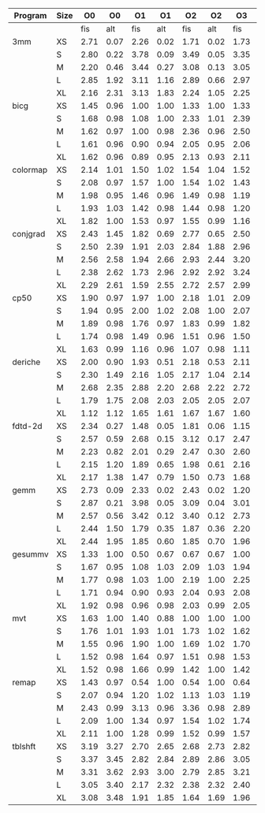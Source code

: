 |Program |Size| O0 | O0 | O1 | O1 | O2 | O2 | O3 | O3 |
|--------|----|----|----|----|----|----|----|----|----|
|        |    |fis |alt |fis |alt |fis |alt |fis |alt |
|3mm     |XS  |2.71|0.07|2.26|0.02|1.71|0.02|1.73|0.01|
|        |S   |2.80|0.22|3.78|0.09|3.49|0.05|3.35|0.05|
|        |M   |2.20|0.46|3.44|0.27|3.08|0.13|3.05|0.13|
|        |L   |2.85|1.92|3.11|1.16|2.89|0.66|2.97|0.66|
|        |XL  |2.16|2.31|3.13|1.83|2.24|1.05|2.25|1.04|
|bicg    |XS  |1.45|0.96|1.00|1.00|1.33|1.00|1.33|1.00|
|        |S   |1.68|0.98|1.08|1.00|2.33|1.01|2.39|1.02|
|        |M   |1.62|0.97|1.00|0.98|2.36|0.96|2.50|1.00|
|        |L   |1.61|0.96|0.90|0.94|2.05|0.95|2.06|0.95|
|        |XL  |1.62|0.96|0.89|0.95|2.13|0.93|2.11|0.94|
|colormap|XS  |2.14|1.01|1.50|1.02|1.54|1.04|1.52|1.01|
|        |S   |2.08|0.97|1.57|1.00|1.54|1.02|1.43|0.99|
|        |M   |1.98|0.95|1.46|0.96|1.49|0.98|1.19|1.00|
|        |L   |1.93|1.03|1.42|0.98|1.44|0.98|1.20|1.01|
|        |XL  |1.82|1.00|1.53|0.97|1.55|0.99|1.16|1.00|
|conjgrad|XS  |2.43|1.45|1.82|0.69|2.77|0.65|2.50|0.52|
|        |S   |2.50|2.39|1.91|2.03|2.84|1.88|2.96|1.65|
|        |M   |2.56|2.58|1.94|2.66|2.93|2.44|3.20|2.33|
|        |L   |2.38|2.62|1.73|2.96|2.92|2.92|3.24|2.91|
|        |XL  |2.29|2.61|1.59|2.55|2.72|2.57|2.99|2.39|
|cp50    |XS  |1.90|0.97|1.97|1.00|2.18|1.01|2.09|1.01|
|        |S   |1.94|0.95|2.00|1.02|2.08|1.00|2.07|1.00|
|        |M   |1.89|0.98|1.76|0.97|1.83|0.99|1.82|0.98|
|        |L   |1.74|0.98|1.49|0.96|1.51|0.96|1.50|0.96|
|        |XL  |1.63|0.99|1.16|0.96|1.07|0.98|1.11|0.96|
|deriche |XS  |2.00|0.90|1.93|0.51|2.18|0.53|2.11|0.51|
|        |S   |2.30|1.49|2.16|1.05|2.17|1.04|2.14|1.03|
|        |M   |2.68|2.35|2.88|2.20|2.68|2.22|2.72|2.20|
|        |L   |1.79|1.75|2.08|2.03|2.05|2.05|2.07|2.04|
|        |XL  |1.12|1.12|1.65|1.61|1.67|1.67|1.60|1.64|
|fdtd-2d |XS  |2.34|0.27|1.48|0.05|1.81|0.06|1.15|0.03|
|        |S   |2.57|0.59|2.68|0.15|3.12|0.17|2.47|0.09|
|        |M   |2.23|0.82|2.01|0.29|2.47|0.30|2.60|0.24|
|        |L   |2.15|1.20|1.89|0.65|1.98|0.61|2.16|0.71|
|        |XL  |2.17|1.38|1.47|0.79|1.50|0.73|1.68|0.86|
|gemm    |XS  |2.73|0.09|2.33|0.02|2.43|0.02|1.20|0.01|
|        |S   |2.87|0.21|3.98|0.05|3.09|0.04|3.01|0.02|
|        |M   |2.57|0.56|3.42|0.12|3.40|0.12|2.73|0.05|
|        |L   |2.44|1.50|1.79|0.35|1.87|0.36|2.20|0.25|
|        |XL  |2.44|1.95|1.85|0.60|1.85|0.70|1.96|0.50|
|gesummv |XS  |1.33|1.00|0.50|0.67|0.67|0.67|1.00|1.00|
|        |S   |1.67|0.95|1.08|1.03|2.09|1.03|1.94|1.01|
|        |M   |1.77|0.98|1.03|1.00|2.19|1.00|2.25|1.00|
|        |L   |1.71|0.94|0.90|0.93|2.04|0.93|2.08|0.97|
|        |XL  |1.92|0.98|0.96|0.98|2.03|0.99|2.05|0.98|
|mvt     |XS  |1.63|1.00|1.40|0.88|1.00|1.00|1.00|1.00|
|        |S   |1.76|1.01|1.93|1.01|1.73|1.02|1.62|1.00|
|        |M   |1.55|0.96|1.90|1.00|1.69|1.02|1.70|1.03|
|        |L   |1.52|0.98|1.64|0.97|1.51|0.98|1.53|1.00|
|        |XL  |1.52|0.98|1.66|0.99|1.42|1.00|1.42|1.00|
|remap   |XS  |1.43|0.97|0.54|1.00|0.54|1.00|0.64|1.00|
|        |S   |2.07|0.94|1.20|1.02|1.13|1.03|1.19|1.01|
|        |M   |2.43|0.99|3.13|0.96|3.36|0.98|2.89|0.97|
|        |L   |2.09|1.00|1.34|0.97|1.54|1.02|1.74|1.00|
|        |XL  |2.11|1.00|1.28|0.99|1.52|0.99|1.57|1.00|
|tblshft |XS  |3.19|3.27|2.70|2.65|2.68|2.73|2.82|2.82|
|        |S   |3.37|3.45|2.82|2.84|2.89|2.86|3.05|3.08|
|        |M   |3.31|3.62|2.93|3.00|2.79|2.85|3.21|3.19|
|        |L   |3.05|3.40|2.17|2.32|2.38|2.32|2.40|2.39|
|        |XL  |3.08|3.48|1.91|1.85|1.64|1.69|1.96|1.96|

